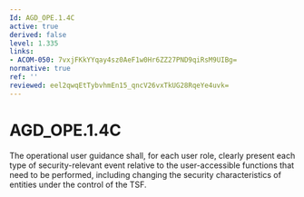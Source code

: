 ```yaml
---
Id: AGD_OPE.1.4C
active: true
derived: false
level: 1.335
links:
- ACOM-050: 7vxjFKkYYqay4sz0AeF1w0Hr6ZZ27PND9qiRsM9UIBg=
normative: true
ref: ''
reviewed: eel2qwqEtTybvhmEn15_qncV26vxTkUG28RqeYe4uvk=
---
```


# AGD_OPE.1.4C

The operational user guidance shall, for each user role, clearly present each type of security-relevant event relative to the user-accessible functions that need to be performed, including changing the security characteristics of entities under the control of the TSF.